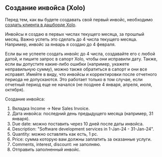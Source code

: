 ## Создание инвойса (Xolo)

Перед тем, как вы будете создавать свой первый инвойс, необходимо [создать клиента в дашборде Xolo](#создание-клиента).

Инвойсы я создаю в первых числах текущего месяца, за прошлый месяц. Важно успеть это сделать до 4 числа
текущего месяца. Например, инвойс за январь я создаю до 4 февраля.

Если вы не успеете создать инвойс до 4 числа, создавайте его с любой датой, и пишите запрос в сапорт Xolo, чтобы они
исправили дату. Также, если вы допустите какие-либо ошибки (например, укажете неправильную сумму), можно также
обратиться в сапорт и они все исправят. Имейте в виду, что инвойсы и корректировки после отчетного периода не
допускаются. Это работает только в том случае, если отчетный период еще не начался (не позднее 4 января, апреля,
июля, октября).

Создание инвойса:

1. Вкладка Income -> New Sales Invoice.
2. Дата инвойса: последний день предыдущего месяца (например, 31 января).
3. Due date: можно поставить через 10 дней после даты инвойса.
4. Description: "Software development services in 1-Jan-24 - 31-Jan-24".
5. Quantity: можно оставлять как есть, 1 pc.
6. Price: сумма которую вам должны заплатить за оказанные услуги.
7. Comments, interest, discount: не заполняю.
8. Отправить заполненный инвойс.
